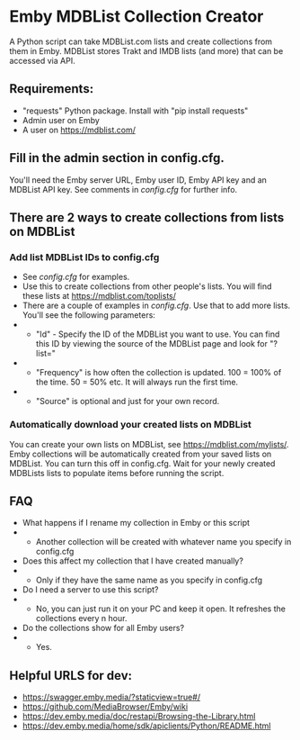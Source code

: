 
# Emby MDBList Collection Creator
A Python script can take MDBList.com lists and create collections from them in Emby. MDBList stores Trakt and IMDB lists (and more) that can be accessed via API.

## Requirements:
* "requests" Python package. Install with "pip install requests"
* Admin user on Emby
* A user on https://mdblist.com/

## Fill in the admin section in config.cfg.

You'll need the Emby server URL, Emby user ID, Emby API key and an MDBList API key.
See comments in *config.cfg* for further info.

## There are 2 ways to create collections from lists on MDBList

### Add list MDBList IDs to config.cfg
* See *config.cfg* for examples.
* Use this to create collections from other people's lists. You will find these lists at https://mdblist.com/toplists/
* There are a couple of examples in *config.cfg*. Use that to add more lists. You'll see the following parameters:
* * "Id" - Specify the ID of the MDBList you want to use. You can find this ID by viewing the source of the MDBList page and look for "?list="
* * "Frequency" is how often the collection is updated. 100 = 100% of the time. 50 = 50% etc. It will always run the first time.
* *  "Source" is optional and just for your own record.

### Automatically download your created lists on MDBList
You can create your own lists on MDBList, see https://mdblist.com/mylists/. Emby collections will be automatically created from your saved lists on MDBList. You can turn this off in config.cfg. Wait for your newly created MDBLists lists to populate items before running the script.

## FAQ
* What happens if I rename my collection in Emby or this script
* * Another collection will be created with whatever name you specify in config.cfg
* Does this affect my collection that I have created manually?
* * Only if they have the same name as you specify in config.cfg
* Do I need a server to use this script?
* * No, you can just run it on your PC and keep it open. It refreshes the collections every n hour.
* Do the collections show for all Emby users?
* * Yes.

## Helpful URLS for dev:
* https://swagger.emby.media/?staticview=true#/
* https://github.com/MediaBrowser/Emby/wiki
* https://dev.emby.media/doc/restapi/Browsing-the-Library.html
* https://dev.emby.media/home/sdk/apiclients/Python/README.html